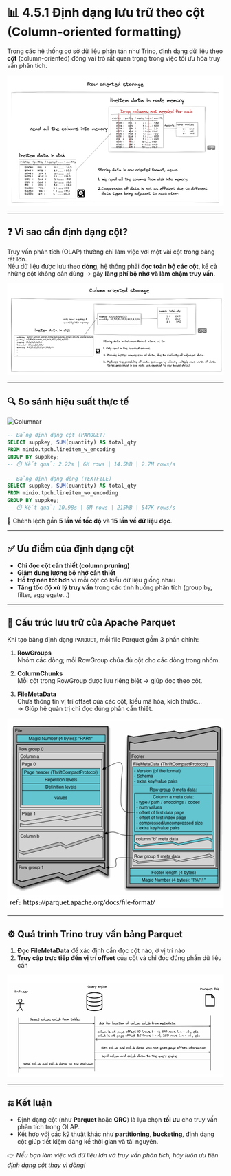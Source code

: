 
# 📊 4.5.1 Định dạng lưu trữ theo cột (Column-oriented formatting)

Trong các hệ thống cơ sở dữ liệu phân tán như Trino, định dạng dữ liệu theo **cột** (column-oriented) đóng vai trò rất quan trọng trong việc tối ưu hóa truy vấn phân tích.

![Columnar](../../../images/4.5.1_row_vs_column_oriented_storage_1.png)

---

## ❓ Vì sao cần định dạng cột?

Truy vấn phân tích (OLAP) thường chỉ làm việc với một vài cột trong bảng rất lớn.  
Nếu dữ liệu được lưu theo **dòng**, hệ thống phải **đọc toàn bộ các cột**, kể cả những cột không cần dùng → gây **lãng phí bộ nhớ và làm chậm truy vấn**.

![Columnar](../../../images/4.5.1_row_vs_column_oriented_storage_2.png)

---

## 🔍 So sánh hiệu suất thực tế

![Columnar](../../../images/4.5.1_column_oriented_format_test.png.png)

```sql
-- Bảng định dạng cột (PARQUET)
SELECT suppkey, SUM(quantity) AS total_qty
FROM minio.tpch.lineitem_w_encoding
GROUP BY suppkey;
-- ⏱️ Kết quả: 2.22s | 6M rows | 14.5MB | 2.7M rows/s

-- Bảng định dạng dòng (TEXTFILE)
SELECT suppkey, SUM(quantity) AS total_qty
FROM minio.tpch.lineitem_wo_encoding
GROUP BY suppkey;
-- ⏱️ Kết quả: 10.98s | 6M rows | 215MB | 547K rows/s
```

📌 Chênh lệch gần **5 lần về tốc độ** và **15 lần về dữ liệu đọc**.

---

## ✅ Ưu điểm của định dạng cột

- **Chỉ đọc cột cần thiết (column pruning)**
- **Giảm dung lượng bộ nhớ cần thiết**
- **Hỗ trợ nén tốt hơn** vì mỗi cột có kiểu dữ liệu giống nhau
- **Tăng tốc độ xử lý truy vấn** trong các tình huống phân tích (group by, filter, aggregate…)

---

## 🧱 Cấu trúc lưu trữ của Apache Parquet

Khi tạo bảng định dạng `PARQUET`, mỗi file Parquet gồm 3 phần chính:

1. **RowGroups**  
   Nhóm các dòng; mỗi RowGroup chứa đủ cột cho các dòng trong nhóm.

2. **ColumnChunks**  
   Mỗi cột trong RowGroup được lưu riêng biệt → giúp đọc theo cột.

3. **FileMetaData**  
   Chứa thông tin vị trí offset của các cột, kiểu mã hóa, kích thước…  
   → Giúp hệ quản trị chỉ đọc đúng phần cần thiết.

![Parquet](../../../images/4.5.1_row_vs_column_oriented_storage_3.png)

---

## ⚙️ Quá trình Trino truy vấn bảng Parquet

1. **Đọc FileMetaData** để xác định cần đọc cột nào, ở vị trí nào
2. **Truy cập trực tiếp đến vị trí offset** của cột và chỉ đọc đúng phần dữ liệu cần

![Columnar](../../../images/4.5.1_row_vs_column_oriented_storage_4.png)

---

## 🔚 Kết luận

- Định dạng cột (như **Parquet** hoặc **ORC**) là lựa chọn **tối ưu** cho truy vấn phân tích trong OLAP.
- Kết hợp với các kỹ thuật khác như **partitioning**, **bucketing**, định dạng cột giúp tiết kiệm đáng kể thời gian và tài nguyên.

👉 *Nếu bạn làm việc với dữ liệu lớn và truy vấn phân tích, hãy luôn ưu tiên định dạng cột thay vì dòng!*
